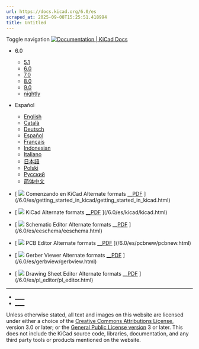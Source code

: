 ```yaml
---
url: https://docs.kicad.org/6.0/es
scraped_at: 2025-09-08T15:25:51.418994
title: Untitled
---
```


Toggle navigation [ ![Documentation | KiCad](/img/kicad_logo_small.png) Docs ](/)

  * 6.0 
    * [ 5.1 ](/5.1)
    * [ 6.0 ](/6.0)
    * [ 7.0 ](/7.0)
    * [ 8.0 ](/8.0)
    * [ 9.0 ](/9.0)
    * [ nightly ](/master)
  * Español 
    * [ English ](/6.0/en)
    * [ Català ](/6.0/ca)
    * [ Deutsch ](/6.0/de)
    * [ Español ](/6.0/es)
    * [ Français ](/6.0/fr)
    * [ Indonesian ](/6.0/id)
    * [ Italiano ](/6.0/it)
    * [ 日本語 ](/6.0/ja)
    * [ Polski ](/6.0/pl)
    * [ Русский ](/6.0/ru)
    * [ 简体中文 ](/6.0/zh)

  * [ ![](/img/guide-icons/placeholder.png) Comenzando en KiCad Alternate formats [__PDF](/6.0/es/getting_started_in_kicad/getting_started_in_kicad.pdf) ](/6.0/es/getting_started_in_kicad/getting_started_in_kicad.html)
  * [ ![](/img/guide-icons/kicad.png) KiCad Alternate formats [__PDF](/6.0/es/kicad/kicad.pdf) ](/6.0/es/kicad/kicad.html)
  * [ ![](/img/guide-icons/eeschema.png) Schematic Editor Alternate formats [__PDF](/6.0/es/eeschema/eeschema.pdf) ](/6.0/es/eeschema/eeschema.html)
  * [ ![](/img/guide-icons/pcbnew.png) PCB Editor Alternate formats [__PDF](/6.0/es/pcbnew/pcbnew.pdf) ](/6.0/es/pcbnew/pcbnew.html)
  * [ ![](/img/guide-icons/gerbview.png) Gerber Viewer Alternate formats [__PDF](/6.0/es/gerbview/gerbview.pdf) ](/6.0/es/gerbview/gerbview.html)
  * [ ![](/img/guide-icons/pl_editor.png) Drawing Sheet Editor Alternate formats [__PDF](/6.0/es/pl_editor/pl_editor.pdf) ](/6.0/es/pl_editor/pl_editor.html)

* * *

  * [ ____ ](https://forum.kicad.info/)
  * [ ____ ](https://gitlab.com/kicad)

Unless otherwise stated, all text and images on this website are licensed
under either a choice of the [Creative Commons Attributions
License](/about/licenses/#_creative_commons_attribution_3_0_unported), version
3.0 or later; or the [General Public License
version](/about/licenses/#_gnu_general_public_license_v3) 3 or later. This
does not include the KiCad source code, libraries, documentation, and any
third party tools or products mentioned on the website.

